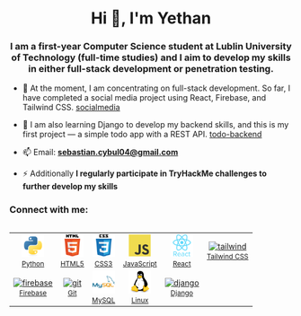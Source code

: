 <h1 align="center">Hi 👋, I'm Yethan</h1>
<h3 align="center">I am a first-year Computer Science student at Lublin University of Technology (full-time studies) and I aim to develop my skills in either full-stack development or penetration testing.</h3>

- 🔭 At the moment, I am concentrating on full-stack development. So far, I have completed a social media project using React, Firebase, and Tailwind CSS. [socialmedia](https://github.com/yethan4/socialmedia)

- 🌱 I am also learning Django to develop my backend skills, and this is my first project — a simple todo app with a REST API.
 [todo-backend](https://github.com/yethan4/todoapp-backend)

- 📫 Email: **sebastian.cybul04@gmail.com**

- ⚡ Additionally **I regularly participate in TryHackMe challenges to further develop my skills**

<h3 align="left">Connect with me:</h3>

<table align="left">
  <tr>
    <td align="center">
      <a href="https://www.python.org" target="_blank" rel="noreferrer">
        <img src="https://raw.githubusercontent.com/devicons/devicon/master/icons/python/python-original.svg" alt="python" width="40" height="40"/>
        <br><span style="font-size: 12px;">Python</span>
      </a>
    </td>
    <td align="center">
      <a href="https://www.w3.org/html/" target="_blank" rel="noreferrer">
        <img src="https://raw.githubusercontent.com/devicons/devicon/master/icons/html5/html5-original-wordmark.svg" alt="html5" width="40" height="40"/>
        <br><span style="font-size: 12px;">HTML5</span>
      </a>
    </td>
    <td align="center">
      <a href="https://www.w3schools.com/css/" target="_blank" rel="noreferrer">
        <img src="https://raw.githubusercontent.com/devicons/devicon/master/icons/css3/css3-original-wordmark.svg" alt="css3" width="40" height="40"/>
        <br><span style="font-size: 12px;">CSS3</span>
      </a>
    </td>
    <td align="center">
      <a href="https://developer.mozilla.org/en-US/docs/Web/JavaScript" target="_blank" rel="noreferrer">
        <img src="https://raw.githubusercontent.com/devicons/devicon/master/icons/javascript/javascript-original.svg" alt="javascript" width="40" height="40"/>
        <br><span style="font-size: 12px;">JavaScript</span>
      </a>
    </td>
    <td align="center">
      <a href="https://reactjs.org/" target="_blank" rel="noreferrer">
        <img src="https://raw.githubusercontent.com/devicons/devicon/master/icons/react/react-original-wordmark.svg" alt="react" width="40" height="40"/>
        <br><span style="font-size: 12px;">React</span>
      </a>
    </td>
    <td align="center">
      <a href="https://tailwindcss.com/" target="_blank" rel="noreferrer">
        <img src="https://www.vectorlogo.zone/logos/tailwindcss/tailwindcss-icon.svg" alt="tailwind" width="40" height="40"/>
        <br><span style="font-size: 12px;">Tailwind CSS</span>
      </a>
    </td>
  </tr>
  <tr>
    <td align="center">
      <a href="https://firebase.google.com/" target="_blank" rel="noreferrer">
        <img src="https://www.vectorlogo.zone/logos/firebase/firebase-icon.svg" alt="firebase" width="40" height="40"/>
        <br><span style="font-size: 12px;">Firebase</span>
      </a>
    </td>
    <td align="center">
      <a href="https://git-scm.com/" target="_blank" rel="noreferrer">
        <img src="https://www.vectorlogo.zone/logos/git-scm/git-scm-icon.svg" alt="git" width="40" height="40"/>
        <br><span style="font-size: 12px;">Git</span>
      </a>
    </td>
    <td align="center">
      <a href="https://www.mysql.com/" target="_blank" rel="noreferrer">
        <img src="https://raw.githubusercontent.com/devicons/devicon/master/icons/mysql/mysql-original-wordmark.svg" alt="mysql" width="40" height="40"/>
        <br><span style="font-size: 12px;">MySQL</span>
      </a>
    </td>
    <td align="center">
      <a href="https://www.linux.org/" target="_blank" rel="noreferrer">
        <img src="https://raw.githubusercontent.com/devicons/devicon/master/icons/linux/linux-original.svg" alt="linux" width="40" height="40"/>
        <br><span style="font-size: 12px;">Linux</span>
      </a>
    </td>
    <td align="center">
      <a href="https://www.djangoproject.com/" target="_blank" rel="noreferrer">
        <img src="https://cdn.worldvectorlogo.com/logos/django.svg" alt="django" width="40" height="40"/>
        <br><span style="font-size: 12px;">Django</span>
      </a>
    </td>
  </tr>
</table>


